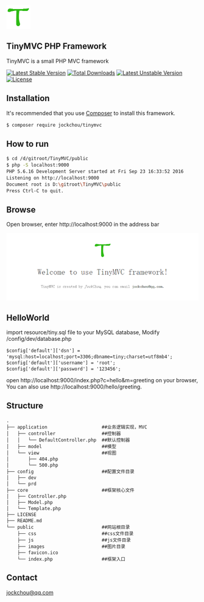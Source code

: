 ![logo](./resource/logo.png)

## TinyMVC PHP Framework
TinyMVC is a small PHP MVC framework

[![Latest Stable Version](https://poser.pugx.org/jockchou/tinymvc/v/stable)](https://packagist.org/packages/jockchou/tinymvc)
[![Total Downloads](https://poser.pugx.org/jockchou/tinymvc/downloads)](https://packagist.org/packages/jockchou/tinymvc)
[![Latest Unstable Version](https://poser.pugx.org/jockchou/tinymvc/v/unstable)](https://packagist.org/packages/jockchou/tinymvc)
[![License](https://poser.pugx.org/jockchou/tinymvc/license)](https://packagist.org/packages/jockchou/tinymvc)


## Installation

It's recommended that you use [Composer](https://getcomposer.org/) to install this framework.

```bash
$ composer require jockchou/tinymvc
```

## How to run

```bash
$ cd /d/gitroot/TinyMVC/public
$ php -S localhost:9000
PHP 5.6.16 Development Server started at Fri Sep 23 16:33:52 2016
Listening on http://localhost:9000
Document root is D:\gitroot\TinyMVC\public
Press Ctrl-C to quit.
```

## Browse
Open browser, enter http://localhost:9000 in the address bar

![logo](./resource/TinyMVC.png)

## HelloWorld

import resource/tiny.sql file to your MySQL database, Modify /config/dev/database.php

```
$config['default']['dsn'] = 'mysql:host=localhost;port=3306;dbname=tiny;charset=utf8mb4';
$config['default']['username'] = 'root';
$config['default']['password'] = '123456';
```

open http://localhost:9000/index.php?c=hello&m=greeting on your browser, You can also use http://localhost:9000/hello/greeting.

## Structure

```
.
├── application                    ##业务逻辑实现，MVC
│   ├── controller                 ##控制器
│   │   └── DefaultController.php  ##默认控制器
│   ├── model                      ##模型
│   └── view                       ##视图
│       ├── 404.php
│       └── 500.php
├── config                         ##配置文件目录
│   ├── dev
│   └── prd
├── core                           ##框架核心文件
│   ├── Controller.php
│   ├── Model.php
│   └── Template.php
├── LICENSE
├── README.md
└── public                         ##网站根目录
    ├── css                        ##css文件目录
    ├── js                         ##js文件目录
    ├── images                     ##图片目录
	├── favicon.ico 
    └── index.php                  ##框架入口
```

## Contact

jockchou@qq.com